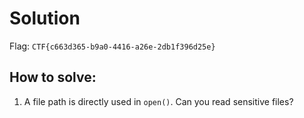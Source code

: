 # Solution

Flag: `CTF{c663d365-b9a0-4416-a26e-2db1f396d25e}`

## How to solve:
1. A file path is directly used in `open()`. Can you read sensitive files?
